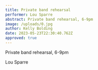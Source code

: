 ```yaml
---
title: Private band rehearsal
performer: Lou Sparre
abstract: Private band rehearsal, 6-9pm
image: /uploads/0.jpg
author: Kelly Bolding
date: 2023-05-23T22:30:40.762Z
approved: true
---
```

Private band rehearsal, 6-9pm

L﻿ou Sparre